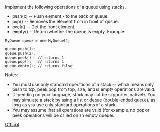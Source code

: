 Implement the following operations of a queue using stacks.

* push(x) -- Push element x to the back of queue.
* pop() -- Removes the element from in front of queue.
* peek() -- Get the front element.
* empty() -- Return whether the queue is empty.
Example:
```
MyQueue queue = new MyQueue();

queue.push(1);
queue.push(2);  
queue.peek();  // returns 1
queue.pop();   // returns 1
queue.empty(); // returns false
```
Notes:

* You must use only standard operations of a stack -- which means only push to top, peek/pop from top, size, and is empty operations are valid.
* Depending on your language, stack may not be supported natively. You may simulate a stack by using a list or deque (double-ended queue), as long as you use only standard operations of a stack.
* You may assume that all operations are valid (for example, no pop or peek operations will be called on an empty queue).

[Official](https://leetcode.com/problems/implement-queue-using-stacks/solution/)
